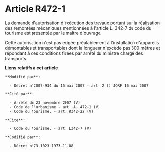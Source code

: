 # Article R472-1

La demande d'autorisation d'exécution des travaux portant sur la réalisation des remontées mécaniques mentionnées à l'article
L. 342-7 du code du tourisme est présentée par le maître d'ouvrage. 

Cette autorisation n'est pas exigée préalablement à l'installation d'appareils démontables et transportables dont la longueur
n'excède pas 300 mètres et répondant à des conditions fixées par arrêté du ministre chargé des transports.

**Liens relatifs à cet article**

	**Modifié par**:

	  - Décret n°2007-934 du 15 mai 2007 - art. 2 () JORF 16 mai 2007

	**Cité par**:

	  - Arrêté du 23 novembre 2007 (V)
	  - Code de l'urbanisme - art. A. 472-1 (V)
	  - Code du tourisme. - art. R342-22 (V)

	**Cite**:

	  - Code du tourisme. - art. L342-7 (V)

	**Codifié par**:

	  - Décret n°73-1023 1973-11-08
